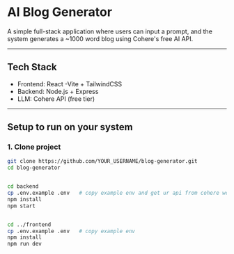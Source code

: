 # AI Blog Generator

A simple full-stack application where users can input a prompt, and the system generates a ~1000 word blog using Cohere's free AI API.

---

## Tech Stack
- Frontend: React -Vite + TailwindCSS
- Backend: Node.js + Express
- LLM: Cohere API (free tier)



---

## Setup to run on your system

### 1. Clone project
```bash
git clone https://github.com/YOUR_USERNAME/blog-generator.git
cd blog-generator


cd backend
cp .env.example .env   # copy example env and get ur api from cohere webpage
npm install
npm start


cd ../frontend
cp .env.example .env   # copy example env
npm install
npm run dev


